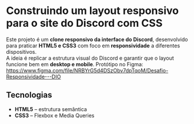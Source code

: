 # Construindo um layout responsivo para o site do Discord com CSS

Este projeto é um **clone responsivo da interface do Discord**, desenvolvido para praticar **HTML5 e CSS3** com foco em **responsividade** a diferentes dispositivos.  
A ideia é replicar a estrutura visual do Discord e garantir que o layout funcione bem em **desktop e mobile**.
Protótipo no Figma: https://www.figma.com/file/NRBYrG5d4DSzObv7dpTqoM/Desafio-Responsividade---DIO

## Tecnologias

- **HTML5** – estrutura semântica
- **CSS3** – Flexbox e Media Queries
